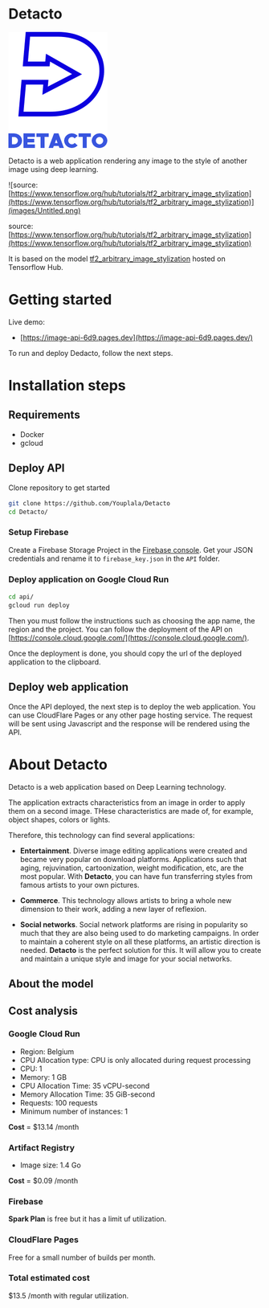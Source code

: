 # Detacto

![dedacto.png](images/dedacto.png)

Detacto is a web application rendering any image to the style of another image using deep learning.

![source: [https://www.tensorflow.org/hub/tutorials/tf2_arbitrary_image_stylization](https://www.tensorflow.org/hub/tutorials/tf2_arbitrary_image_stylization)](images/Untitled.png)

source: [https://www.tensorflow.org/hub/tutorials/tf2_arbitrary_image_stylization](https://www.tensorflow.org/hub/tutorials/tf2_arbitrary_image_stylization)

It is based on the model [tf2_arbitrary_image_stylization](https://www.tensorflow.org/hub/tutorials/tf2_arbitrary_image_stylization) hosted on Tensorflow Hub. 

# Getting started

Live demo:
- [https://image-api-6d9.pages.dev](https://image-api-6d9.pages.dev/)

To run and deploy Dedacto, follow the next steps.

# Installation steps

## Requirements
- Docker
- gcloud

## Deploy API

Clone repository to get started
```bash
git clone https://github.com/Youplala/Detacto
cd Detacto/
```

### Setup Firebase

Create a Firebase Storage Project in the [Firebase console](https://console.firebase.google.com). Get your JSON credentials and rename it to `firebase_key.json` in the `API` folder. 

### Deploy application on Google Cloud Run
```bash
cd api/
gcloud run deploy
```
Then you must follow the instructions such as choosing the app name, the region and the project. You can follow the deployment of the API on [https://console.cloud.google.com/](https://console.cloud.google.com/).

Once the deployment is done, you should copy the url of the deployed application to the clipboard.



## Deploy web application

Once the API deployed, the next step is to deploy the web application. You can use CloudFlare Pages or any other page hosting service. The request will be sent using Javascript and the response will be rendered using the API.

# About Detacto

Detacto is a web application based on Deep Learning technology. 

The application extracts characteristics from an image in order to apply them on a second image. THese characteristics are made of, for example, object shapes, colors or lights.

Therefore, this technology can find several applications: 

- **Entertainment**. Diverse image editing applications were created and became very popular on download platforms. Applications such that aging, rejuvination, cartoonization, weight modification, etc, are the most popular. With **Detacto**,  you can have fun transferring styles from famous artists to your own pictures.

- **Commerce**. This technology allows artists to bring a whole new dimension to their work, adding a new layer of reflexion.

- **Social networks**. Social network platforms are rising in popularity so much that they are also being used to do marketing campaigns. In order to maintain a coherent style on all these platforms, an artistic direction is needed. **Detacto** is the perfect solution for this. It will allow you to create and maintain a unique style and image for your social networks.

## About the model

## Cost analysis

### Google Cloud Run

- Region: Belgium
- CPU Allocation type: CPU is only allocated during request processing
- CPU: 1
- Memory: 1 GB
- CPU Allocation Time: 35 vCPU-second
- Memory Allocation Time: 35 GiB-second
- Requests: 100 requests
- Minimum number of instances: 1

**Cost** = $13.14 /month
### Artifact Registry

- Image size: 1.4 Go

**Cost** = $0.09 /month
### Firebase

**Spark Plan** is free but it has a limit uf utilization.

### CloudFlare Pages
Free for a small number of builds per month.

### Total estimated cost

$13.5 /month with regular utilization.